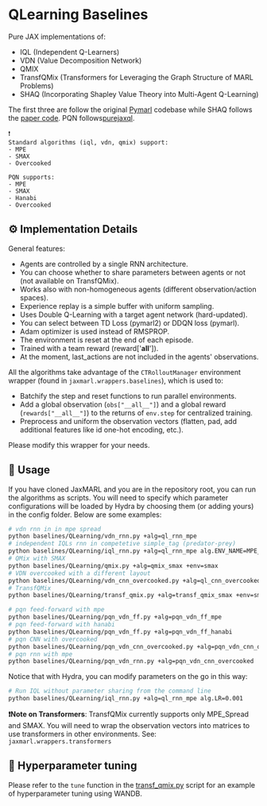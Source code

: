# QLearning Baselines


Pure JAX implementations of:
* IQL (Independent Q-Learners)
* VDN (Value Decomposition Network)
* QMIX
* TransfQMix (Transformers for Leveraging the Graph Structure of MARL Problems)
* SHAQ (Incorporating Shapley Value Theory into Multi-Agent Q-Learning)

The first three are follow the original [Pymarl](https://github.com/oxwhirl/pymarl/blob/master/src/learners/q_learner.py) codebase while SHAQ follows the [paper code](https://github.com/hsvgbkhgbv/shapley-q-learning). PQN follows[purejaxql](https://github.com/mttga/purejaxql). 


```
❗
Standard algorithms (iql, vdn, qmix) support:
- MPE
- SMAX
- Overcooked

PQN supports:
- MPE
- SMAX
- Hanabi
- Overcooked
```

## ⚙️ Implementation Details

General features:

- Agents are controlled by a single RNN architecture.
- You can choose whether to share parameters between agents or not (not available on TransfQMix).
- Works also with non-homogeneous agents (different observation/action spaces).
- Experience replay is a simple buffer with uniform sampling.
- Uses Double Q-Learning with a target agent network (hard-updated).
- You can select between TD Loss (pymarl2) or DDQN loss (pymarl).
- Adam optimizer is used instead of RMSPROP.
- The environment is reset at the end of each episode.
- Trained with a team reward (reward['__all__']).
- At the moment, last_actions are not included in the agents' observations.

All the algorithms take advantage of the `CTRolloutManager` environment wrapper (found in `jaxmarl.wrappers.baselines`), which is used to:

- Batchify the step and reset functions to run parallel environments.
- Add a global observation (`obs["__all__"]`) and a global reward (`rewards["__all__"]`) to the returns of `env.step` for centralized training.
- Preprocess and uniform the observation vectors (flatten, pad, add additional features like id one-hot encoding, etc.).

Please modify this wrapper for your needs.

## 🚀 Usage

If you have cloned JaxMARL and you are in the repository root, you can run the algorithms as scripts. You will need to specify which parameter configurations will be loaded by Hydra by choosing them (or adding yours) in the config folder. Below are some examples:

```bash
# vdn rnn in in mpe spread
python baselines/QLearning/vdn_rnn.py +alg=ql_rnn_mpe
# independent IQLs rnn in competetive simple_tag (predator-prey)
python baselines/QLearning/iql_rnn.py +alg=ql_rnn_mpe alg.ENV_NAME=MPE_simple_tag_v3
# QMix with SMAX
python baselines/QLearning/qmix.py +alg=qmix_smax +env=smax
# VDN overcooked with a different layout
python baselines/QLearning/vdn_cnn_overcooked.py +alg=ql_cnn_overcooked alg.ENV_KWARGS.LAYOUT=counter_circuit
# TransfQMix
python baselines/QLearning/transf_qmix.py +alg=transf_qmix_smax +env=smax

# pqn feed-forward with mpe
python baselines/QLearning/pqn_vdn_ff.py +alg=pqn_vdn_ff_mpe
# pqn feed-forward with hanabi
python baselines/QLearning/pqn_vdn_ff.py +alg=pqn_vdn_ff_hanabi
# pqn CNN with overcooked
python baselines/QLearning/pqn_vdn_cnn_overcooked.py +alg=pqn_vdn_cnn_overcooked
# pqn rnn with mpe
python baselines/QLearning/pqn_vdn_rnn.py +alg=pqn_vdn_cnn_overcooked
```

Notice that with Hydra, you can modify parameters on the go in this way:

```bash
# Run IQL without parameter sharing from the command line
python baselines/QLearning/iql_rnn.py +alg=ql_rnn_mpe alg.LR=0.001
```

**❗Note on Transformers**: TransfQMix currently supports only MPE_Spread and SMAX. You will need to wrap the observation vectors into matrices to use transformers in other environments. See: ```jaxmarl.wrappers.transformers```

## 🎯 Hyperparameter tuning

Please refer to the ```tune``` function in the [transf_qmix.py](transf_qmix.py) script for an example of hyperparameter tuning using WANDB. 